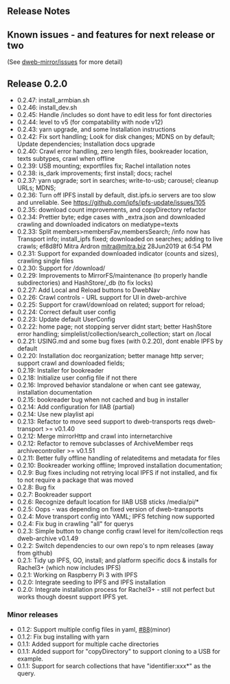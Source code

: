 ## Release Notes 

## Known issues - and features for next release or two

(See [dweb-mirror/issues](https://github.com/internetarchive/dweb-mirror/issues) for more detail)

## Release 0.2.0

* 0.2.47: install_armbian.sh
* 0.2.46: install_dev.sh
* 0.2.45: Handle /includes so dont have to edit less for font directories
* 0.2.44: level to v5 (for compatability with node v12)
* 0.2.43: yarn upgrade, and some Installation instructions
* 0.2.42: Fix sort handling; Look for disk changes; MDNS on by default; Update dependencies; Installation docs upgrade
* 0.2.40: Crawl error handling, zero length files, bookreader location, texts subtypes, crawl when offline
* 0.2.39: USB mounting; exportfiles fix; Rachel intallation notes
* 0.2.38: is_dark improvements; first install; docs; rachel
* 0.2.37: yarn upgrade; sort in searches; write-to-usb; carousel; cleanup URLs; MDNS; 
* 0.2.36: Turn off IPFS install by default, dist.ipfs.io servers are too slow and unreliable. See https://github.com/ipfs/ipfs-update/issues/105
* 0.2.35: download count improvements, and copyDirectory refactor
* 0.2.34: Prettier byte; edge cases with _extra.json and downloaded crawling and downloaded indicators on mediatype=texts
* 0.2.33: Split members>membersFav,membersSearch; /info now has Transport info; install_ipfs fixed; downloaded on searches; adding to live crawls;	ef8d8f0	Mitra Ardron <mitra@mitra.biz>	28Jun2019 at 6:54 PM
* 0.2.31: Support for expanded downloaded indicator (counts and sizes), crawling single files
* 0.2.30: Support for /download/
* 0.2.29: Improvements to MirrorFS/maintenance (to properly handle subdirectories) and HashStore/_db (to fix locks)
* 0.2.27: Add Local and Reload buttons to DwebNav
* 0.2.26: Crawl controls - URL support for UI in dweb-archive
* 0.2.25: Support for crawl/download on related; support for reload; 
* 0.2.24: Correct default user config
* 0.2.23: Update default UserConfig
* 0.2.22: home page; not stopping server didnt start; better HashStore error handling; simplelist/collection/search_collection; start on /local
* 0.2.21: USING.md and some bug fixes (with 0.2.20), dont enable IPFS by default
* 0.2.20: Installation doc reorganization; better manage http server; support crawl and downloaded fields; 
* 0.2.19: Installer for bookreader
* 0.2.18: Initialize user config file if not there
* 0.2.16: Improved behavior standalone or when cant see gateway, installation documentation
* 0.2.15: bookreader bug when not cached and bug in installer
* 0.2.14: Add configuration for IIAB (partial)
* 0.2.14: Use new playlist api
* 0.2.13: Refactor to move seed support to dweb-transports reqs dweb-transport >= v0.1.40
* 0.2.12: Merge mirrorHttp and crawl into internetarchive
* 0.2.12: Refactor to remove subclasses of ArchiveMember reqs archivecontroller >= v0.1.51
* 0.2.11: Better fully offline handling of relateditems and metadata for files
* 0.2.10: Bookreader working offline; Improved installation documentation; 
* 0.2.9: Bug fixes including not retrying local IPFS if not installed, and fix to not require a package that was moved
* 0.2.8: Bug fix
* 0.2.7: Bookreader support
* 0.2.6: Recognize default location for IIAB USB sticks /media/pi/*
* 0.2.5: Oops - was depending on fixed version of dweb-transports
* 0.2.4: Move transport config into YAML; IPFS fetching now supported
* 0.2.4: Fix bug in crawling "all" for querys
* 0.2.3: Simple button to change config crawl level for item/collection reqs dweb-archive v0.1.49
* 0.2.2: Switch dependencies to our own repo's to npm releases (away from github)
* 0.2.1: Tidy up IPFS, GO, install; and platform specific docs & installs for Rachel3+ (which now includes IPFS)
* 0.2.1: Working on Raspberry Pi 3 with IPFS
* 0.2.0: Integrate seeding to IPFS and IPFS installation
* 0.2.0: Integrate installation process for Rachel3+ - still not perfect but works though doesnt support IPFS yet. 

### Minor releases

* 0.1.2: Support multiple config files in yaml,  [#88](https://github.com/internetarchive/dweb-mirror/issues/88)(minor)
* 0.1.2: Fix bug installing with yarn
* 0.1.1: Added support for multiple cache directories
* 0.1.1: Added support for "copyDirectory" to support cloning to a USB for example. 
* 0.1.1: Support for search collections that have "identifier:xxx*" as the query.  
